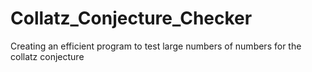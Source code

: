 # Collatz_Conjecture_Checker
Creating an efficient program to test large numbers of numbers for the collatz conjecture
